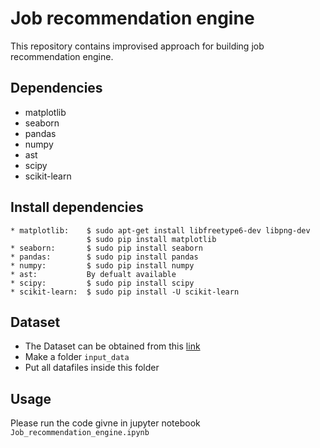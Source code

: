 # Job recommendation engine

This repository contains improvised approach for building job recommendation engine.


## Dependencies
* matplotlib
* seaborn
* pandas
* numpy
* ast 
* scipy
* scikit-learn

## Install dependencies
```
* matplotlib:    $ sudo apt-get install libfreetype6-dev libpng-dev
                 $ sudo pip install matplotlib    
* seaborn:       $ sudo pip install seaborn
* pandas:        $ sudo pip install pandas
* numpy:         $ sudo pip install numpy
* ast:           By defualt available
* scipy:         $ sudo pip install scipy
* scikit-learn:  $ sudo pip install -U scikit-learn

```


## Dataset

* The Dataset can be obtained from this [link](https://www.kaggle.com/c/job-recommendation/data)
* Make a folder `input_data`
* Put all datafiles inside this folder

## Usage

Please run the code givne in jupyter notebook `Job_recommendation_engine.ipynb` 
